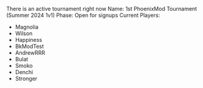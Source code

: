 There is an active tournament right now
Name: 1st PhoenixMod Tournament (Summer 2024 1v1)
Phase: Open for signups
Current Players:
- Magnolia
- Wilson
- Happiness
- BkModTest
- AndrewRRR
- Bulat
- Smoko
- Denchi
- Stronger
